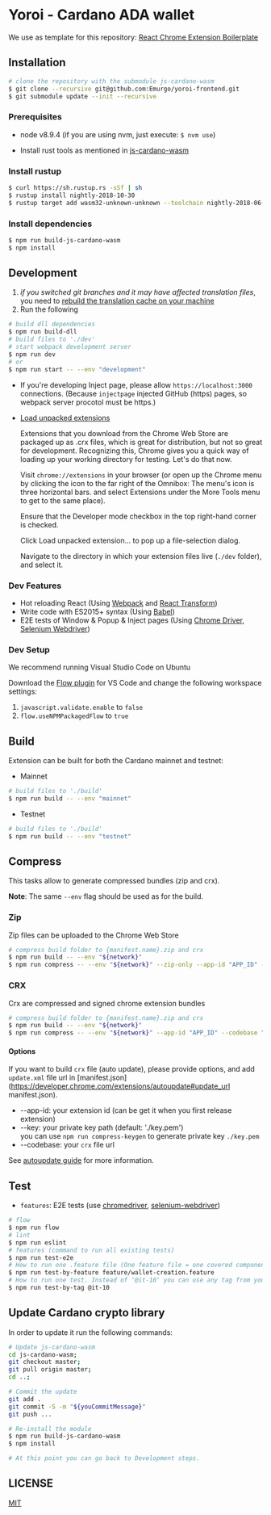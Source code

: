 # Yoroi - Cardano ADA wallet
  
  We use as template for this repository: [React Chrome Extension Boilerplate](https://github.com/jhen0409/react-chrome-extension-boilerplate)

## Installation

```bash
# clone the repository with the submodule js-cardano-wasm
$ git clone --recursive git@github.com:Emurgo/yoroi-frontend.git
$ git submodule update --init --recursive
```

### Prerequisites

- node v8.9.4 (if you are using nvm, just execute: `$ nvm use`)

- Install rust tools as mentioned in [js-cardano-wasm](https://github.com/input-output-hk/js-cardano-wasm#installation)

### Install rustup
```bash
$ curl https://sh.rustup.rs -sSf | sh
$ rustup install nightly-2018-10-30
$ rustup target add wasm32-unknown-unknown --toolchain nightly-2018-06-05
```

### Install dependencies

```bash
$ npm run build-js-cardano-wasm 
$ npm install
```

## Development

1) *if you switched git branches and it may have affected translation files*, you need to [rebuild the translation cache on your machine](app/i18n/README.md)
2) Run the following
```bash
# build dll dependencies
$ npm run build-dll
# build files to './dev'
# start webpack development server
$ npm run dev
# or
$ npm run start -- --env "development"
```
* If you're developing Inject page, please allow `https://localhost:3000` connections. (Because `injectpage` injected GitHub (https) pages, so webpack server procotol must be https.)
* [Load unpacked extensions](https://developer.chrome.com/extensions/getstarted#unpacked) 

  Extensions that you download from the Chrome Web Store are packaged up as .crx files, which is great for distribution, but not so great for development. Recognizing this, Chrome gives you a quick way of loading up your working directory for testing. Let's do that now.

  Visit `chrome://extensions` in your browser (or open up the Chrome menu by clicking the icon to the far right of the Omnibox:  The menu's icon is three horizontal bars. and select Extensions under the More Tools menu to get to the same place).

  Ensure that the Developer mode checkbox in the top right-hand corner is checked.

  Click Load unpacked extension… to pop up a file-selection dialog.

  Navigate to the directory in which your extension files live (`./dev` folder), and select it.


### Dev Features

 - Hot reloading React (Using [Webpack](https://github.com/webpack/webpack) and [React Transform](https://github.com/gaearon/react-transform))
 - Write code with ES2015+ syntax (Using [Babel](https://github.com/babel/babel))
 - E2E tests of Window & Popup & Inject pages (Using [Chrome Driver](https://www.npmjs.com/package/chromedriver), [Selenium Webdriver](https://www.npmjs.com/package/selenium-webdriver))

 ### Dev Setup

 We recommend running Visual Studio Code on Ubuntu
 
 Download the [Flow plugin](https://marketplace.visualstudio.com/items?itemName=flowtype.flow-for-vscode) for VS Code and change the following workspace settings:
 1) `javascript.validate.enable` to `false`
 1) `flow.useNPMPackagedFlow` to `true`


## Build

Extension can be built for both the Cardano mainnet and testnet:

- Mainnet
```bash
# build files to './build'
$ npm run build -- --env "mainnet" 
```

- Testnet
```bash
# build files to './build'
$ npm run build -- --env "testnet" 
```

## Compress

This tasks allow to generate compressed bundles (zip and crx).

**Note**: The same `--env` flag should be used as for the build.

### Zip

Zip files can be uploaded to the Chrome Web Store

```bash
# compress build folder to {manifest.name}.zip and crx
$ npm run build -- --env "${network}"
$ npm run compress -- --env "${network}" --zip-only --app-id "APP_ID" --codebase "https://www.sample.com/dw/yoroi-extension.crx"
```

### CRX

Crx are compressed and signed chrome extension bundles

```bash
# compress build folder to {manifest.name}.zip and crx
$ npm run build -- --env "${network}"
$ npm run compress -- --env "${network}" --app-id "APP_ID" --codebase "https://www.sample.com/dw/yoroi-extension.crx" --key ./production-key.pem
```

#### Options

If you want to build `crx` file (auto update), please provide options, and add `update.xml` file url in [manifest.json](https://developer.chrome.com/extensions/autoupdate#update_url manifest.json).

* --app-id: your extension id (can be get it when you first release extension)
* --key: your private key path (default: './key.pem')  
  you can use `npm run compress-keygen` to generate private key `./key.pem`
* --codebase: your `crx` file url

See [autoupdate guide](https://developer.chrome.com/extensions/autoupdate) for more information.

## Test

* `features`: E2E tests (use [chromedriver](https://www.npmjs.com/package/chromedriver), [selenium-webdriver](https://www.npmjs.com/package/selenium-webdriver))

```bash
# flow
$ npm run flow
# lint
$ npm run eslint
# features (command to run all existing tests)
$ npm run test-e2e
# How to run one .feature file (One feature file = one covered component from youtrack)
$ npm run test-by-feature feature/wallet-creation.feature
# How to run one test. Instead of '@it-10' you can use any tag from youtrack
$ npm run test-by-tag @it-10
```

 

## Update Cardano crypto library

In order to update it run the following commands:

```bash
# Update js-cardano-wasm
cd js-cardano-wasm;
git checkout master;
git pull origin master;
cd ..;

# Commit the update
git add .
git commit -S -m "${youCommitMessage}"
git push ...

# Re-install the module
$ npm run build-js-cardano-wasm 
$ npm install

# At this point you can go back to Development steps. 
```

## LICENSE

[MIT](LICENSE)
